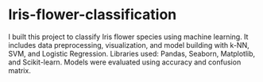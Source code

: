 # Iris-flower-classification
 I built this project to classify Iris flower species using machine learning. It includes data preprocessing, visualization, and model building with k-NN, SVM, and Logistic Regression. Libraries used: Pandas, Seaborn, Matplotlib, and Scikit-learn. Models were evaluated using accuracy and confusion matrix.
